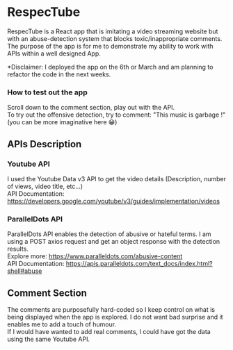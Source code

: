 # RespecTube

RespecTube is a React app that is imitating a video streaming website but with an abuse-detection system that blocks toxic/inappropriate comments. <br>
The purpose of the app is for me to demonstrate my ability to work with APIs within a well designed App.

*Disclaimer: I deployed the app on the 6th or March and am planning to refactor the code in the next weeks. 

### How to test out the app
Scroll down to the comment section, play out with the API. <br>
To try out the offensive detection, try to comment: "This music is garbage !" (you can be more imaginative here 😁)

## APIs Description
### Youtube API
I used the Youtube Data v3 API to get the video details (Description, number of views, video title, etc...)
<br> API Documentation: https://developers.google.com/youtube/v3/guides/implementation/videos

### ParallelDots API
ParallelDots API enables the detection of abusive or hateful terms. I am using a POST axios request and get an object response with the detection results.
<br> Explore more: https://www.paralleldots.com/abusive-content
<br> API Documentation: https://apis.paralleldots.com/text_docs/index.html?shell#abuse

## Comment Section
The comments are purposefully hard-coded so I keep control on what is being displayed when the app is explored. I do not want bad surprise and it enables me to add a touch of humour. <br>
If I would have wanted to add real comments, I could have got the data using the same Youtube API.


